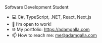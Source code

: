 Software Development Student

- 💻 C#, TypeScript, .NET, React, Next.js
- 💼 I’m open to work!
- 🌐 My portfolio: https://adamgalla.com
- 📫 How to reach me: me@adamgalla.com


